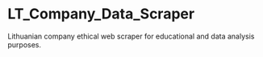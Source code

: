 # LT_Company_Data_Scraper
Lithuanian company ethical web scraper for educational and data analysis purposes.
